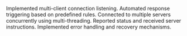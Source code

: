 Implemented multi-client connection listening.
Automated response triggering based on predefined rules.
Connected to multiple servers concurrently using multi-threading.
Reported status and received server instructions.
Implemented error handling and recovery mechanisms.
